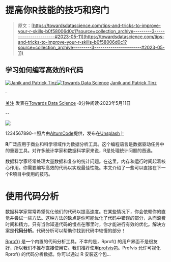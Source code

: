 # 提高你R技能的技巧和窍门

> 原文：[https://towardsdatascience.com/tips-and-tricks-to-improve-your-r-skills-b0f58006d0c1?source=collection_archive---------3-----------------------#2023-05-11](https://towardsdatascience.com/tips-and-tricks-to-improve-your-r-skills-b0f58006d0c1?source=collection_archive---------3-----------------------#2023-05-11)

## 学习如何编写高效的R代码

[](https://tinztwinspro.medium.com/?source=post_page-----b0f58006d0c1--------------------------------)[![Janik and Patrick Tinz](../Images/a08aa54f553f606ef5df86f9411c36ac.png)](https://tinztwinspro.medium.com/?source=post_page-----b0f58006d0c1--------------------------------)[](https://towardsdatascience.com/?source=post_page-----b0f58006d0c1--------------------------------)[![Towards Data Science](../Images/a6ff2676ffcc0c7aad8aaf1d79379785.png)](https://towardsdatascience.com/?source=post_page-----b0f58006d0c1--------------------------------) [Janik and Patrick Tinz](https://tinztwinspro.medium.com/?source=post_page-----b0f58006d0c1--------------------------------)

·

[关注](https://medium.com/m/signin?actionUrl=https%3A%2F%2Fmedium.com%2F_%2Fsubscribe%2Fuser%2F4eb5d9652d9e&operation=register&redirect=https%3A%2F%2Ftowardsdatascience.com%2Ftips-and-tricks-to-improve-your-r-skills-b0f58006d0c1&user=Janik+and+Patrick+Tinz&userId=4eb5d9652d9e&source=post_page-4eb5d9652d9e----b0f58006d0c1---------------------post_header-----------) 发表在[Towards Data Science](https://towardsdatascience.com/?source=post_page-----b0f58006d0c1--------------------------------) ·8分钟阅读·2023年5月11日[](https://medium.com/m/signin?actionUrl=https%3A%2F%2Fmedium.com%2F_%2Fvote%2Ftowards-data-science%2Fb0f58006d0c1&operation=register&redirect=https%3A%2F%2Ftowardsdatascience.com%2Ftips-and-tricks-to-improve-your-r-skills-b0f58006d0c1&user=Janik+and+Patrick+Tinz&userId=4eb5d9652d9e&source=-----b0f58006d0c1---------------------clap_footer-----------)

--

[](https://medium.com/m/signin?actionUrl=https%3A%2F%2Fmedium.com%2F_%2Fbookmark%2Fp%2Fb0f58006d0c1&operation=register&redirect=https%3A%2F%2Ftowardsdatascience.com%2Ftips-and-tricks-to-improve-your-r-skills-b0f58006d0c1&source=-----b0f58006d0c1---------------------bookmark_footer-----------)![](../Images/3c7d8cfed6ec4c5e7c742a51f3b4abbc.png)

1234567890-=照片由[AltumCode](https://unsplash.com/es/@altumcode?utm_source=medium&utm_medium=referral)提供，发布在[Unsplash](https://unsplash.com/?utm_source=medium&utm_medium=referral)上

**R**广泛应用于商业和科学领域作为数据分析工具。这个编程语言是数据驱动任务中的重要工具。对许多统计学家和数据科学家来说，R是处理统计问题的首选。

数据科学家经常处理大量数据和复杂的统计问题。在这里，内存和运行时间起着核心作用。你需要编写高效的代码以实现最佳性能。本文介绍了一些可以直接在下一个R项目中使用的技巧。

# 使用代码分析

数据科学家常常希望优化他们的代码以提高速度。在某些情况下，你会依赖你的直觉并尝试一些方法。这种方法的缺点是你可能优化了代码中错误的部分，从而浪费时间和精力。只有当你知道代码的慢点在哪里时，你才能进行有效的优化。解决方案是**代码分析**。代码分析可以帮助你找到代码中较慢的部分！

[Rprof()](https://www.rdocumentation.org/packages/utils/versions/3.6.2/topics/Rprof) 是一个内置的代码分析工具。不幸的是，Rprof() 的用户界面不是很友好，所以我们不推荐直接使用它。我们推荐使用[profvis](http://rstudio.github.io/profvis/)包。Profvis 允许可视化 Rprof() 的代码分析数据。你可以通过 R 安装这个包…
